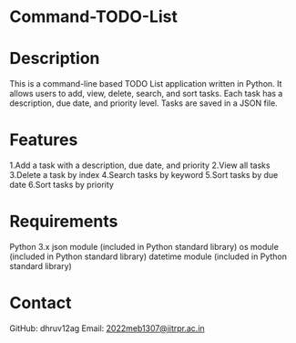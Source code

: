 # Command-TODO-List

# Description
This is a command-line based TODO List application written in Python. It allows users to add, view, delete, search, and sort tasks. Each task has a description, due date, and priority level. Tasks are saved in a JSON file.

# Features
1.Add a task with a description, due date, and priority
2.View all tasks
3.Delete a task by index
4.Search tasks by keyword
5.Sort tasks by due date
6.Sort tasks by priority

# Requirements
Python 3.x
json module (included in Python standard library)
os module (included in Python standard library)
datetime module (included in Python standard library)

# Contact
GitHub: dhruv12ag
Email: 2022meb1307@iitrpr.ac.in
